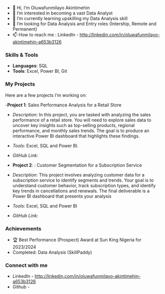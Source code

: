 - 👋 Hi, I’m Oluwafunmilayo Akintimehin
- 👀 I’m interested in becoming a vast Data Analyst
- 🌱 I’m currently learning upskilling my Data Analysis skill
- 💞️ I’m looking for Data Analysis and Entry roles {Intership, Remote and Permanent}  
- 📫 How to reach me : LinkedIn - http://linkedin.com/in/oluwafunmilayo-akintimehin-a653b3126

### Skills & Tools
- **Languages**: SQL
- **Tools**: Excel, Power BI, Git

### My Projects
Here are a few projects I'm working on:

-**Project 1**: Sales Performance Analysis for a Retail Store
- *Description*: In this project, you are tasked with analyzing the sales performance of a retail store. 
You will need to explore sales data to uncover key insights such as top-selling products, regional 
performance, and monthly sales trends. The goal is to produce an interactive Power BI 
dashboard that highlights these findings.
- *Tools*: Excel, SQL and Power BI.
- *GitHub Link*: 

- **Project 2**: : Customer Segmentation for a Subscription Service
- *Description*: This project involves analyzing customer data for a subscription service to identify 
segments and trends. Your goal is to understand customer behavior, track subscription types, 
and identify key trends in cancellations and renewals. The final deliverable is a Power BI 
dashboard that presents your analysis
- *Tools*: Excel, SQL and Power BI
- *GitHub Link*: 

### Achievements
-  🏆 Best Performance (Prospect) Award at Sun King Nigeria for 2023/2024
- Completed: Data Analysis (SkillPaddy)

### Connect with me
- LinkedIn - http://linkedin.com/in/oluwafunmilayo-akintimehin-a653b3126
- Github - 
<!---
Olufunmi-Akin/Olufunmi-Akin is a ✨ special ✨ repository because its `README.md` (this file) appears on your GitHub profile.
You can click the Preview link to take a look at your changes.
--->
